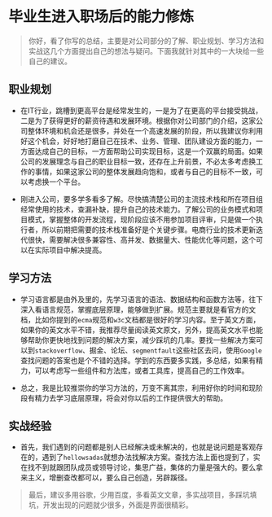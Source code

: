 # 毕业生进入职场后的能力修炼 #

> 你好，看了你写的总结，主要是对公司部分的了解、职业规划、学习方法和实战这几个方面提出自己的想法与疑问。下面我就针对其中的一大块给一些自己的建议。

## 职业规划 ##

- 在IT行业，跳槽到更高平台是经常发生的，一是为了在更高的平台接受挑战，二是为了获得更好的薪资待遇和发展环境。根据你对公司部门的介绍，这家公司整体环境和机会还是很多，并处在一个高速发展的阶段，所以我建议你利用好这个机会，好好地打磨自己在技术、业务、管理、团队建设方面的能力，一方面达成自己的目标，一方面帮助公司实现目标，这是一个双赢的局面。如果公司的发展理念与自己的职业目标一致，还存在上升前景，不必太多考虑换工作的事情，如果这家公司的整体发展趋向饱和，或者与自己的目标不一致，可以考虑换一个平台。

- 刚进入公司，要多学多看多了解。尽快搞清楚公司的主流技术栈和所在项目组经常使用的技术，查漏补缺，提升自己的技术能力。了解公司的业务模式和项目模式，掌握整体的开发流程，现阶段应该不用参加项目评审，只是做一个执行者，所以前期把需要的技术栈准备好是个关键步骤。电商行业的技术更新迭代很快，需要解决很多兼容性、高并发、数据量大、性能优化等问题，这个可以在实际项目中解决提高。

## 学习方法 ##

- 学习语言都是由外及里的，先学习语言的语法、数据结构和函数方法等，往下深入看语言规范，掌握底层原理，能够做到扩展。规范主要就是看官方的文档，比如你提到的`ecma`规范和`w3c`文档都是很好的学习内容。至于英文方面，如果你的英文水平不错，我推荐尽量阅读英文原文，另外，提高英文水平也能够帮助你更快地找到问题的解决方案，减少踩坑的几率。要找一些解决方案可以到`stackoverflow`、掘金、论坛、`segmentfault`这些社区去问，使用`Google`查找问题的答案也是个不错的选择。学到的东西要多实践，多总结，如果有精力，可以考虑写一些组件和方法库，或者工具库，提高自己的工作效率。

- 总之，我是比较推崇你的学习方法的，万变不离其宗，利用好你的时间和现阶段有精力去学习底层原理，将会对你以后的工作提供很大的帮助。

## 实战经验 ##

- 首先，我们遇到的问题都是别人已经解决或未解决的，也就是说问题是客观存在的，遇到了`hellowsadas`就想办法找解决方案。查找方法上面也提到了，实在找不到就跟团队成员或领导讨论，集思广益，集体的力量是强大的。要么拿来主义，增删查改都可以，要么自己创造，另辟蹊径。

> 最后，建议多用谷歌，少用百度，多看英文文章，多实战项目，多踩坑填坑，开发出现的问题就少很多，外面是界面很精彩。

